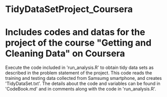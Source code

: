 TidyDataSetProject_Coursera
===========================

Includes codes and datas for the project of the course "Getting and Cleaning Data" on Coursera
==============================================================================================


Execute the code included in 'run_analysis.R' to obtain tidy data sets as described in the
problem statement of the project. This code reads the training and testing data collected
from Samsumg smartphone, and creates 'TidyDataSet.txt'. The details about the code and
variables can be found in 'CodeBook.md' and in comments along with the code in 'run_analysis.R'.
